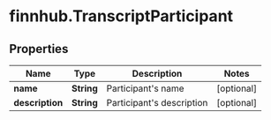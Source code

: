 # finnhub.TranscriptParticipant

## Properties

Name | Type | Description | Notes
------------ | ------------- | ------------- | -------------
**name** | **String** | Participant&#39;s name | [optional] 
**description** | **String** | Participant&#39;s description | [optional] 


